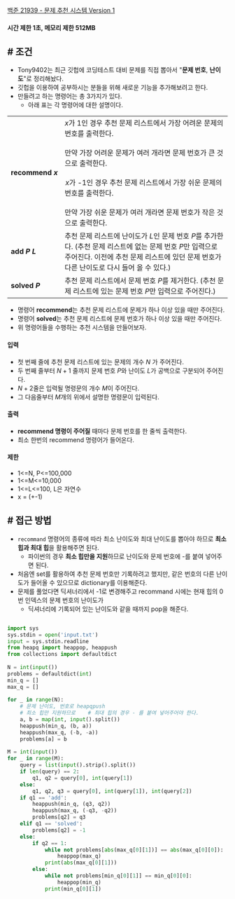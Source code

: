 
[백준 21939 - 문제 추천 시스템 Version 1](https://www.acmicpc.net/problem/21939)

#### **시간 제한 1초, 메모리 제한 512MB**

## **# 조건**

- Tony9402는 최근 깃헙에 코딩테스트 대비 문제를 직접 뽑아서 "**문제 번호**, **난이도**"로 정리해놨다.
- 깃헙을 이용하여 공부하시는 분들을 위해 새로운 기능을 추가해보려고 한다.
- 만들려고 하는 명령어는 총 3가지가 있다. 
	- 아래 표는 각 명령어에 대한 설명이다.

|   |   |
|---|---|
|**recommend $x$**|$x$가 1인 경우 추천 문제 리스트에서 가장 어려운 문제의 번호를 출력한다.<br><br>만약 가장 어려운 문제가 여러 개라면 문제 번호가 큰 것으로 출력한다.<br><br> $x$가 -1인 경우 추천 문제 리스트에서 가장 쉬운 문제의 번호를 출력한다.<br><br>만약 가장 쉬운 문제가 여러 개라면 문제 번호가 작은 것으로 출력한다.|
|**add $P$ $L$**|추천 문제 리스트에 난이도가 $L$인 문제 번호 $P$를 추가한다. (추천 문제 리스트에 없는 문제 번호 $P$만 입력으로 주어진다. 이전에 추천 문제 리스트에 있던 문제 번호가 다른 난이도로 다시 들어 올 수 있다.)|
|**solved $P$**|추천 문제 리스트에서 문제 번호 $P$를 제거한다. (추천 문제 리스트에 있는 문제 번호 $P$만 입력으로 주어진다.)|

- 명령어 **recommend**는 추천 문제 리스트에 문제가 하나 이상 있을 때만 주어진다.
- 명령어 **solved**는 추천 문제 리스트에 문제 번호가 하나 이상 있을 때만 주어진다.
- 위 명령어들을 수행하는 추천 시스템을 만들어보자.

#### **입력**
- 첫 번째 줄에 추천 문제 리스트에 있는 문제의 개수 $N$ 가 주어진다.
- 두 번째 줄부터 $N + 1$ 줄까지 문제 번호 $P$와 난이도 $L$가 공백으로 구분되어 주어진다.
- $N + 2$줄은 입력될 명령문의 개수 $M$이 주어진다.
- 그 다음줄부터 $M$개의 위에서 설명한 명령문이 입력된다.

#### **출력**
- **recommend 명령이 주어질** 때마다 문제 번호를 한 줄씩 출력한다. 
- 최소 한번의 recommend 명령어가 들어온다.

#### **제한**
- 1<=N, P<=100,000
- 1<=M<=10,000
- 1<=L<=100, L은 자연수
- x =  (+-1)

## **# 접근 방법**

- `recommand` 명령어의 종류에 따라 최소 난이도와 최대 난이도를 뽑아야 하므로 **최소 힙과 최대 힙**을 활용해주면 된다.
	- 파이썬의 경우 **최소 힙만을 지원**하므로 난이도와 문제 번호에 -를 붙여 넣어주면 된다.
- 처음엔 set를 활용하여 추천 문제 번호만 기록하려고 했지만, 같은 번호의 다른 난이도가 들어올 수 있으므로 dictionary를 이용해준다.
- 문제를 풀었다면 딕셔너리에서 -1로 변경해주고 recommand 시에는 현재 힙의 0번 인덱스의 문제 번호의 난이도가
	- 딕셔너리에 기록되어 있는 난이도와 같을 때까지 pop을 해준다.

```python

import sys  
sys.stdin = open('input.txt')  
input = sys.stdin.readline  
from heapq import heappop, heappush  
from collections import defaultdict  
  
N = int(input())  
problems = defaultdict(int)  
min_q = []  
max_q = []  
  
for _ in range(N):  
    # 문제 난이도, 번호로 heapqpush  
    # 최소 힙만 지원하므로    # 최대 힙의 경우 - 를 붙여 넣어주어야 한다.    
    a, b = map(int, input().split())  
    heappush(min_q, (b, a))  
    heappush(max_q, (-b, -a))  
    problems[a] = b  
  
M = int(input())  
for _ in range(M):  
    query = list(input().strip().split())  
    if len(query) == 2:  
        q1, q2 = query[0], int(query[1])  
    else:  
        q1, q2, q3 = query[0], int(query[1]), int(query[2])  
    if q1 == 'add':  
        heappush(min_q, (q3, q2))  
        heappush(max_q, (-q3, -q2))  
        problems[q2] = q3  
    elif q1 == 'solved':  
        problems[q2] = -1  
    else:  
        if q2 == 1:  
            while not problems[abs(max_q[0][1])] == abs(max_q[0][0]):  
                heappop(max_q)  
            print(abs(max_q[0][1]))  
        else:  
            while not problems[min_q[0][1]] == min_q[0][0]:  
                heappop(min_q)  
            print(min_q[0][1])
```